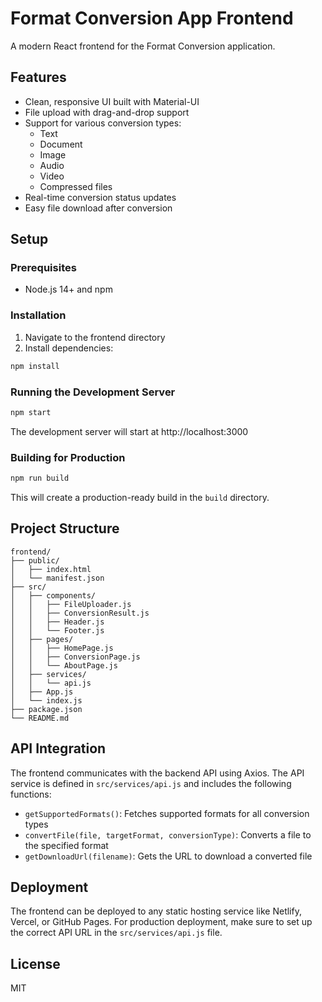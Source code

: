 # Format Conversion App Frontend

A modern React frontend for the Format Conversion application.

## Features

- Clean, responsive UI built with Material-UI
- File upload with drag-and-drop support
- Support for various conversion types:
  - Text
  - Document
  - Image
  - Audio
  - Video
  - Compressed files
- Real-time conversion status updates
- Easy file download after conversion

## Setup

### Prerequisites

- Node.js 14+ and npm

### Installation

1. Navigate to the frontend directory
2. Install dependencies:

```bash
npm install
```

### Running the Development Server

```bash
npm start
```

The development server will start at http://localhost:3000

### Building for Production

```bash
npm run build
```

This will create a production-ready build in the `build` directory.

## Project Structure

```
frontend/
├── public/
│   ├── index.html
│   └── manifest.json
├── src/
│   ├── components/
│   │   ├── FileUploader.js
│   │   ├── ConversionResult.js
│   │   ├── Header.js
│   │   └── Footer.js
│   ├── pages/
│   │   ├── HomePage.js
│   │   ├── ConversionPage.js
│   │   └── AboutPage.js
│   ├── services/
│   │   └── api.js
│   ├── App.js
│   └── index.js
├── package.json
└── README.md
```

## API Integration

The frontend communicates with the backend API using Axios. The API service is defined in `src/services/api.js` and includes the following functions:

- `getSupportedFormats()`: Fetches supported formats for all conversion types
- `convertFile(file, targetFormat, conversionType)`: Converts a file to the specified format
- `getDownloadUrl(filename)`: Gets the URL to download a converted file

## Deployment

The frontend can be deployed to any static hosting service like Netlify, Vercel, or GitHub Pages. For production deployment, make sure to set up the correct API URL in the `src/services/api.js` file.

## License

MIT 